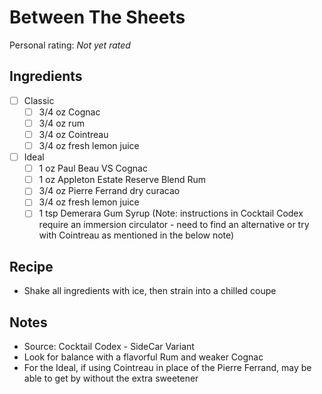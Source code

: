 <!-- Needs Manual Review -->

<!-- Do not modify sections with "AUTO-*". They are updated by make.py -->

# Between The Sheets

<!-- rating=0; (User can specify rating on scale of 1-5) -->
<!-- AUTO-UserRating -->
Personal rating: *Not yet rated*
<!-- /AUTO-UserRating -->

<!-- name_image=None; (User can specify image name) -->
<!-- AUTO-Image -->
<!-- TODO: Capture image -->
<!-- /AUTO-Image -->

## Ingredients

* [ ] Classic
    * [ ] 3/4 oz Cognac
    * [ ] 3/4 oz rum
    * [ ] 3/4 oz Cointreau
    * [ ] 3/4 oz fresh lemon juice
* [ ] Ideal
    * [ ] 1 oz Paul Beau VS Cognac
    * [ ] 1 oz Appleton Estate Reserve Blend Rum
    * [ ] 3/4 oz Pierre Ferrand dry curacao
    * [ ] 3/4 oz fresh lemon juice
    * [ ] 1 tsp Demerara Gum Syrup (Note: instructions in Cocktail Codex require an immersion circulator - need to find an alternative or try with Cointreau as mentioned in the below note)

## Recipe

* Shake all ingredients with ice, then strain into a chilled coupe

## Notes

* Source: Cocktail Codex - SideCar Variant
* Look for balance with a flavorful Rum and weaker Cognac
* For the Ideal, if using Cointreau in place of the Pierre Ferrand, may be able to get by without the extra sweetener
